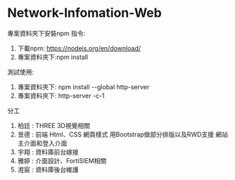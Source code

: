 # Network-Infomation-Web

專案資料夾下安裝npm 指令:
1. 下載npm: https://nodejs.org/en/download/
2. 專案資料夾下:npm install

測試使用:
1. 專案資料夾下: npm install --global http-server
2. 專案資料夾下: http-server -c-1

分工
1. 柏廷 : THREE 3D視覺相關
2. 昱德 : 前端 Html、CSS 網頁樣式
          用Bootstrap做部分排版以及RWD支援
          網站主介面和登入介面
3. 宇翔 : 資料庫前台嫁接
4. 雅婷 : 介面設計、FortiSIEM相關
5. 溎宸 : 資料庫後台維護
